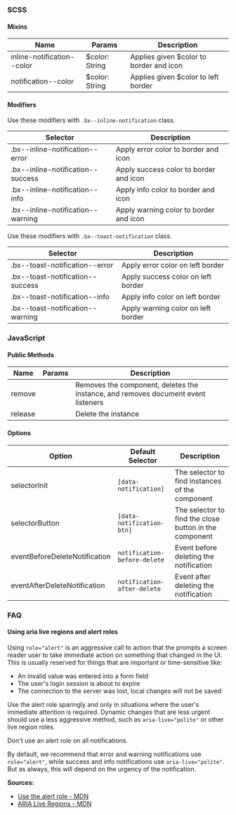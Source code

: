 ### SCSS

#### Mixins

| Name                       | Params         | Description                             |
| -------------------------- | -------------- | --------------------------------------- |
| inline-notification--color | $color: String | Applies given $color to border and icon |
| notification--color        | $color: String | Applies given $color to left border     |

#### Modifiers

Use these modifiers with `.bx--inline-notification` class.

| Selector                          | Description                            |
| --------------------------------- | -------------------------------------- |
| .bx--inline-notification--error   | Apply error color to border and icon   |
| .bx--inline-notification--success | Apply success color to border and icon |
| .bx--inline-notification--info    | Apply info color to border and icon    |
| .bx--inline-notification--warning | Apply warning color to border and icon |

Use these modifiers with `.bx--toast-notification` class.

| Selector                         | Description                        |
| -------------------------------- | ---------------------------------- |
| .bx--toast-notification--error   | Apply error color on left border   |
| .bx--toast-notification--success | Apply success color on left border |
| .bx--toast-notification--info    | Apply info color on left border    |
| .bx--toast-notification--warning | Apply warning color on left border |

### JavaScript

#### Public Methods

| Name    | Params | Description                                                                       |
| ------- | ------ | --------------------------------------------------------------------------------- |
| remove  |        | Removes the component, deletes the instance, and removes document event listeners |
| release |        | Delete the instance                                                               |

#### Options

| Option                        | Default Selector             | Description                                            |
| ----------------------------- | ---------------------------- | ------------------------------------------------------ |
| selectorInit                  | `[data-notification]`        | The selector to find instances of the component        |
| selectorButton                | `[data-notification-btn]`    | The selector to find the close button in the component |
| eventBeforeDeleteNotification | `notification-before-delete` | Event before deleting the notification                 |
| eventAfterDeleteNotification  | `notification-after-delete`  | Event after deleting the notification                  |

### FAQ

#### Using aria live regions and alert roles

Using `role="alert"` is an aggressive call to action that the prompts a screen reader user to take immediate action on something that changed in the UI. This is usually reserved for things that are important or time-sensitive like:

- An invalid value was entered into a form field
- The user's login session is about to expire
- The connection to the server was lost, local changes will not be saved

Use the alert role sparingly and only in situations where the user's immediate attention is required.
Dynamic changes that are less urgent should use a less aggressive method, such as `aria-live="polite"` or other live region roles.

Don't use an alert role on all notifications.

By default, we recommend that error and warning notifications use `role="alert"`, while success and info notifications use `aria-live="polite"`.
But as always, this will depend on the urgency of the notification.

**Sources:**

- [Use the alert role - MDN](https://developer.mozilla.org/en-US/docs/Web/Accessibility/ARIA/ARIA_Techniques/Using_the_alert_role)
- [ARIA Live Regions - MDN](https://developer.mozilla.org/en-US/docs/Web/Accessibility/ARIA/ARIA_Live_Regions)
